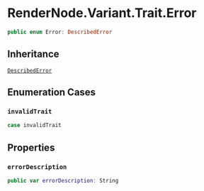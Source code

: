 # RenderNode.Variant.Trait.Error

``` swift
public enum Error: DescribedError 
```

## Inheritance

[`DescribedError`](/DescribedError)

## Enumeration Cases

### `invalidTrait`

``` swift
case invalidTrait
```

## Properties

### `errorDescription`

``` swift
public var errorDescription: String 
```
